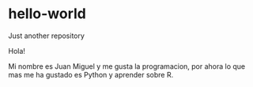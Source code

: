 # hello-world
Just another repository

Hola!

Mi nombre es Juan Miguel y me gusta la programacion, por ahora lo que mas me ha gustado es Python y aprender sobre R.
